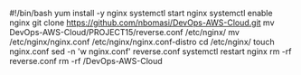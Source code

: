 #!/bin/bash
yum install -y nginx
systemctl start nginx
systemctl enable nginx
git clone https://github.com/nbomasi/DevOps-AWS-Cloud.git
mv DevOps-AWS-Cloud/PROJECT15/reverse.conf /etc/nginx/
mv /etc/nginx/nginx.conf /etc/nginx/nginx.conf-distro
cd /etc/nginx/
touch nginx.conf
sed -n 'w nginx.conf' reverse.conf
systemctl restart nginx
rm -rf reverse.conf
rm -rf /DevOps-AWS-Cloud



